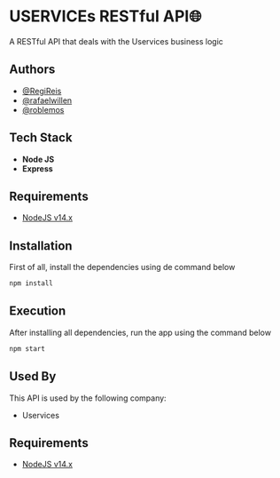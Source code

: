 
# USERVICEs RESTful API🌐

A RESTful API that deals with the Uservices business logic


## Authors

- [@RegiReis](https://www.github.com/RegiReis7)
- [@rafaelwillen](https://github.com/rafaelwillen)
- [@roblemos](https://github.com/roblemos1) 


## Tech Stack

- **Node JS** 
- **Express**


## Requirements

- [NodeJS v14.x](/nodejs.org)
## Installation

First of all, install the dependencies using de command below

```bash
npm install
```
    
## Execution

After installing all dependencies, run the app using the command below

```bash
npm start
```
## Used By

This API is used by the following company:

- Uservices


## Requirements

- [NodeJS v14.x](/nodejs.org)